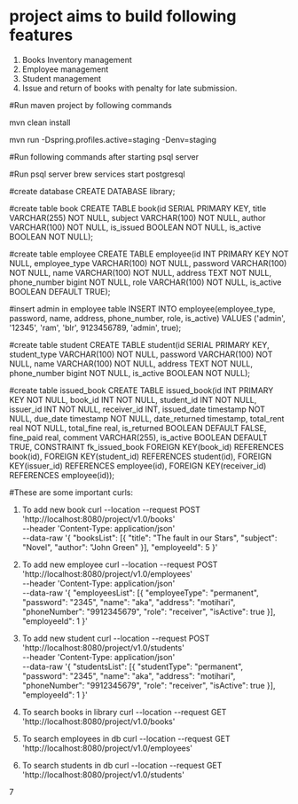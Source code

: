 # project aims to build following features
1. Books Inventory management
2. Employee management
3. Student management
4. Issue and return of books with penalty for late submission.

#Run maven project by following commands

mvn clean install

mvn run -Dspring.profiles.active=staging -Denv=staging


#Run following commands after starting psql server

#Run psql server
brew services start postgresql

#create database
CREATE DATABASE library;

#create table book
CREATE TABLE book(id SERIAL PRIMARY KEY, title VARCHAR(255) NOT NULL, subject VARCHAR(100) NOT NULL, author VARCHAR(100) NOT NULL, is_issued BOOLEAN NOT NULL, is_active BOOLEAN NOT NULL);

#create table employee
CREATE TABLE employee(id INT PRIMARY KEY NOT NULL, employee_type VARCHAR(100) NOT NULL, password VARCHAR(100) NOT NULL, name VARCHAR(100) NOT NULL, address TEXT NOT NULL, phone_number bigint NOT NULL, role VARCHAR(100) NOT NULL, is_active BOOLEAN DEFAULT TRUE);

#insert admin in employee table
INSERT INTO employee(employee_type, password, name, address, phone_number, role, is_active) VALUES ('admin', '12345', 'ram', 'blr', 9123456789, 'admin', true);

#create table student
CREATE TABLE student(id SERIAL PRIMARY KEY, student_type VARCHAR(100) NOT NULL, password VARCHAR(100) NOT NULL, name VARCHAR(100) NOT NULL, address TEXT NOT NULL, phone_number bigint NOT NULL, is_active BOOLEAN NOT NULL);

#create table issued_book
CREATE TABLE issued_book(id INT PRIMARY KEY NOT NULL, book_id INT NOT NULL, student_id INT NOT NULL, issuer_id INT NOT NULL, receiver_id INT, issued_date timestamp NOT NULL, due_date timestamp NOT NULL, date_returned timestamp, total_rent real NOT NULL, total_fine real, is_returned BOOLEAN DEFAULT FALSE, fine_paid real, comment VARCHAR(255), is_active BOOLEAN DEFAULT TRUE, 
CONSTRAINT fk_issued_book FOREIGN KEY(book_id) REFERENCES book(id), FOREIGN KEY(student_id) REFERENCES student(id), FOREIGN KEY(issuer_id) REFERENCES employee(id), FOREIGN KEY(receiver_id) REFERENCES employee(id));


#These are some important curls:
1. To add new book
curl --location --request POST 'http://localhost:8080/project/v1.0/books' \
--header 'Content-Type: application/json' \
--data-raw '{
	"booksList": [{
		"title": "The fault in our Stars",
		"subject": "Novel",
		"author": "John Green"
	}],
	"employeeId": 5
}'

2. To add new employee
curl --location --request POST 'http://localhost:8080/project/v1.0/employees' \
--header 'Content-Type: application/json' \
--data-raw '{
	"employeesList": [{
		"employeeType": "permanent",
		"password": "2345",
		"name": "aka",
	  	"address": "motihari",
		"phoneNumber": "9912345679",
		"role": "receiver",
	  	"isActive": true
	}],
	"employeeId": 1
}'

3. To add new student
curl --location --request POST 'http://localhost:8080/project/v1.0/students' \
--header 'Content-Type: application/json' \
--data-raw '{
	"studentsList": [{
		"studentType": "permanent",
		"password": "2345",
		"name": "aka",
	  	"address": "motihari",
		"phoneNumber": "9912345679",
		"role": "receiver",
	  	"isActive": true
	}],
	"employeeId": 1
}'

4. To search books in library
curl --location --request GET 'http://localhost:8080/project/v1.0/books'

5. To search employees in db
curl --location --request GET 'http://localhost:8080/project/v1.0/employees'

6. To search students in db
curl --location --request GET 'http://localhost:8080/project/v1.0/students'

7








